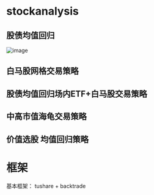 # stockanalysis

## 股债均值回归
![image](https://github.com/Jared-ZDC/stockanalysis/assets/17999499/ca6bcba8-d3c5-481b-b5bf-a2a963e9113b)

## 白马股网格交易策略


## 股债均值回归场内ETF+白马股交易策略


## 中高市值海龟交易策略

## 价值选股 均值回归策略


# 框架
基本框架： tushare + backtrade 
